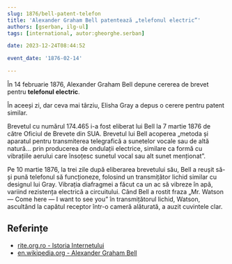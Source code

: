 ```yaml
---
slug: 1876/bell-patent-telefon
title: 'Alexander Graham Bell patentează „telefonul electric”'
authors: [gserban, ilg-ul]
tags: [international, autor:gheorghe.serban]

date: 2023-12-24T08:44:52

event_date: '1876-02-14'

---
```


În 14 februarie 1876, Alexander Graham Bell depune cererea de
brevet pentru **telefonul electric**.

<!-- truncate -->

În aceeși zi, dar ceva mai târziu, Elisha Gray a depus o cerere pentru
patent similar.

Brevetul cu numărul 174.465 i-a fost eliberat lui Bell la 7 martie 1876
de către Oficiul de Brevete din SUA. Brevetul lui Bell acoperea „metoda
și aparatul pentru transmiterea telegrafică a sunetelor vocale sau de
altă natură... prin producerea de ondulații electrice, similare ca
formă cu vibrațiile aerului care însoțesc sunetul vocal sau alt
sunet menționat”.

Pe 10 martie 1876, la trei zile după eliberarea brevetului său,
Bell a reușit să-și pună telefonul să funcționeze, folosind un
transmițător lichid similar cu designul lui Gray. Vibrația diafragmei
a făcut ca un ac să vibreze în apă, variind rezistența electrică
a circuitului. Când Bell a rostit fraza „Mr. Watson — Come here —
I want to see you” în transmițătorul lichid, Watson, ascultând
la capătul receptor într-o cameră alăturată, a auzit cuvintele clar.

## Referințe

- [rite.org.ro - Istoria Internetului](https://rite.org.ro/istoria-internetului/)
- [en.wikipedia.org - Alexander Graham Bell](https://en.wikipedia.org/wiki/Alexander_Graham_Bell#The_telephone)
